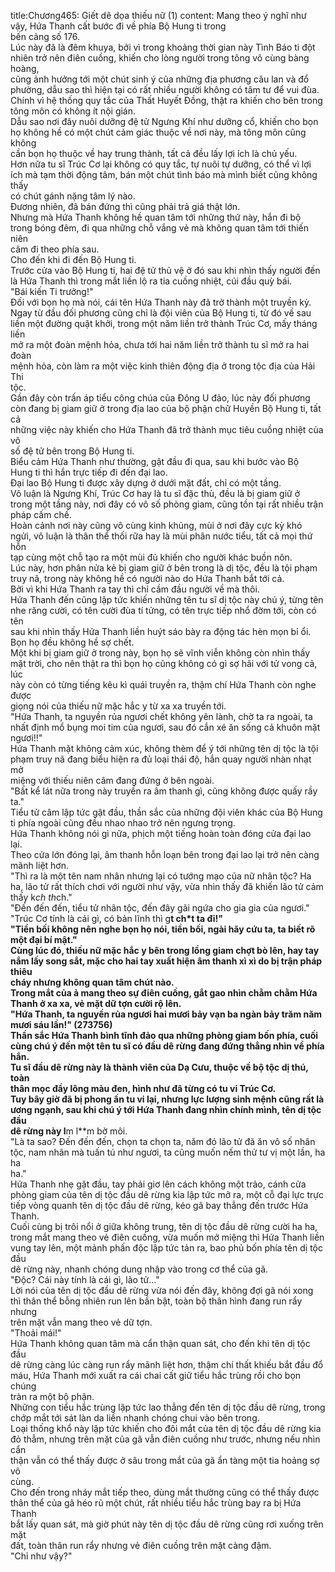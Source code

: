 title:Chương465: Giết dê dọa thiếu nữ (1)
content:
Mang theo ý nghĩ như vậy, Hứa Thanh cất bước đi về phía Bộ Hung ti trong<br>bến cảng số 176.<br>Lúc này đã là đêm khuya, bởi vì trong khoảng thời gian này Tình Báo ti đột<br>nhiên trở nên điên cuồng, khiến cho lòng người trong tông vô cùng bàng hoàng,<br>cũng ảnh hưởng tới một chút sinh ý của những địa phương câu lan và đổ<br>phường, dẫu sao thì hiện tại có rất nhiều người không có tâm tư để vui đùa.<br>Chính vì hệ thống quy tắc của Thất Huyết Đồng, thật ra khiến cho bên trong<br>tông môn có không ít nội gián.<br>Dẫu sao nơi đây nuôi dưỡng đệ tử Ngưng Khí như dưỡng cổ, khiến cho bọn<br>họ không hề có một chút cảm giác thuộc về nơi này, mà tông môn cũng không<br>cần bọn họ thuộc về hay trung thành, tất cả đều lấy lợi ích là chủ yếu.<br>Hơn nữa tu sĩ Trúc Cơ lại không có quy tắc, tự nuôi tự dưỡng, có thể vì lợi<br>ích mà tạm thời động tâm, bán một chút tình báo mà mình biết cũng không thấy<br>có chút gánh nặng tâm lý nào.<br>Đương nhiên, đã bán đứng thì cũng phải trả giá thật lớn.<br>Nhưng mà Hứa Thanh không hề quan tâm tới những thứ này, hắn đi bộ<br>trong bóng đêm, đi qua những chỗ vắng vẻ mà không quan tâm tới thiến niên<br>câm đi theo phía sau.<br>Cho đến khi đi đến Bộ Hung ti.<br>Trước cửa vào Bộ Hung ti, hai đệ tử thủ vệ ở đó sau khi nhìn thấy người đến<br>là Hứa Thanh thì trong mắt liền lộ ra tia cuồng nhiệt, cúi đầu quỳ bái.<br>"Bái kiến Ti trưởng!"<br>Đối với bọn họ mà nói, cái tên Hứa Thanh này đã trở thành một truyền kỳ.<br>Ngay từ đầu đối phương cũng chỉ là đội viên của Bộ Hung ti, từ đó về sau<br>liền một đường quật khởi, trong một năm liền trở thành Trúc Cơ, mấy tháng liền<br>mở ra một đoàn mệnh hỏa, chưa tới hai năm liền trở thành tu sĩ mở ra hai đoàn<br>mệnh hỏa, còn làm ra một việc kinh thiên động địa ở trong tộc địa của Hải Thi<br>tộc.<br>Gần đây còn trấn áp tiểu công chúa của Đông U đảo, lúc này đối phương<br>còn đang bị giam giữ ở trong địa lao của bộ phận chữ Huyền Bộ Hung ti, tất cả<br>những việc này khiến cho Hứa Thanh đã trở thành mục tiêu cuồng nhiệt của vô<br>số đệ tử bên trong Bộ Hung ti.<br>Biểu cảm Hứa Thanh như thường, gật đầu đi qua, sau khi bước vào Bộ<br>Hung ti thì hắn trực tiếp đi đến đại lao.<br>Đại lao Bộ Hung ti được xây dựng ở dưới mặt đất, chỉ có một tầng.<br>Vô luận là Ngưng Khí, Trúc Cơ hay là tu sĩ đặc thù, đều là bị giam giữ ở<br>trong một tầng này, nơi đây có vô số phòng giam, cũng tồn tại rất nhiều trận<br>pháp cấm chế.<br>Hoàn cảnh nơi này cũng vô cùng kinh khủng, mùi ở nơi đây cực kỳ khó<br>ngửi, vô luận là thân thể thối rữa hay là mùi phân nước tiểu, tất cả mọi thứ hỗn<br>tạp cùng một chỗ tạo ra một mùi đủ khiến cho người khác buồn nôn.<br>Lúc này, hơn phân nửa kẻ bị giam giữ ở bên trong là dị tộc, đều là tội phạm<br>truy nã, trong này không hề có người nào do Hứa Thanh bắt tới cả.<br>Bởi vì khi Hứa Thanh ra tay thì chỉ cầm đầu người về mà thôi.<br>Hứa Thanh đến cũng lập tức khiến những tên tu sĩ dị tộc này chú ý, từng tên<br>nhe răng cười, có tên cười đùa tí tửng, có tên trực tiếp nhổ đờm tới, còn có tên<br>sau khi nhìn thấy Hứa Thanh liền huýt sáo bày ra động tác hèn mọn bỉ ổi.<br>Bọn họ đều không hề sợ chết.<br>Một khi bị giam giữ ở trong này, bọn họ sẽ vĩnh viễn không còn nhìn thấy<br>mặt trời, cho nên thật ra thì bọn họ cũng không có gì sợ hãi với tử vong cả, lúc<br>này còn có từng tiếng kêu kì quái truyền ra, thậm chí Hứa Thanh còn nghe được<br>giọng nói của thiếu nữ mặc hắc y từ xa xa truyền tới.<br>"Hứa Thanh, ta nguyền rủa ngươi chết không yên lành, chờ ta ra ngoài, ta<br>nhất định mổ bụng moi tim của ngươi, sau đó cắn xé ăn sống cả khuôn mặt<br>ngươi!!"<br>Hứa Thanh mặt không cảm xúc, không thèm để ý tới những tên dị tộc là tội<br>phạm truy nã đang biểu hiện ra đủ loại thái độ, hắn quay người nhàn nhạt mở<br>miệng với thiếu niên câm đang đứng ở bên ngoài.<br>"Bất kể lát nữa trong này truyền ra âm thanh gì, cũng không được quấy rầy<br>ta."<br>Tiểu tử câm lập tức gật đầu, thần sắc của những đội viên khác của Bộ Hung<br>ti phía ngoài cũng đều nhao nhao trở nên ngưng trọng.<br>Hứa Thanh không nói gì nữa, phịch một tiếng hoàn toàn đóng cửa đại lao<br>lại.<br>Theo cửa lớn đóng lại, âm thanh hỗn loạn bên trong đại lao lại trở nên càng<br>mãnh liệt hơn.<br>"Thì ra là một tên nam nhân nhưng lại có tướng mạo của nữ nhân tộc? Ha<br>ha, lão tử rất thích chơi với người như vậy, vừa nhìn thấy đã khiến lão tử cảm<br>thấy k*ch th*ch."<br>"Đến đến đến, tiểu tử nhân tộc, đến đây gãi ngứa cho gia gia của ngươi."<br>"Trúc Cơ tính là cái gì, có bản lĩnh thì g**t ch*t ta đi!"<br>"Tiền bối không nên nghe bọn họ nói, tiền bối, ngài hãy cứu ta, ta biết rõ<br>một đại bí mật."<br>Cùng lúc đó, thiếu nữ mặc hắc y bên trong lồng giam chợt bò lên, hay tay<br>nắm lấy song sắt, mặc cho hai tay xuất hiện âm thanh xì xì do bị trận pháp thiêu<br>cháy nhưng không quan tâm chút nào.<br>Trong mắt của ả mang theo sự điên cuồng, gắt gao nhìn chằm chằm Hứa<br>Thanh ở xa xa, vẻ mặt dữ tợn cười rộ lên.<br>"Hứa Thanh, ta nguyền rủa ngươi hai mươi bảy vạn ba ngàn bảy trăm năm<br>mươi sáu lần!" (273756)<br>Thần sắc Hứa Thanh bình tĩnh đảo qua những phòng giam bốn phía, cuối<br>cùng chú ý đến một tên tu sĩ có đầu dê rừng đang đứng thẳng nhìn về phía hắn.<br>Tu sĩ đầu dê rừng này là thành viên của Dạ Cưu, thuộc về bộ tộc dị thú, toàn<br>thân mọc đầy lông màu đen, hình như đã từng có tu vi Trúc Cơ.<br>Tuy bây giờ đã bị phong ấn tu vi lại, nhưng lực lượng sinh mệnh cũng rất là<br>ương ngạnh, sau khi chú ý tới Hứa Thanh đang nhìn chính mình, tên dị tộc đầu<br>dê rừng này l**m l**m bờ môi.<br>"Là ta sao? Đến đến đến, chọn ta chọn ta, năm đó lão tử đã ăn vô số nhân<br>tộc, nam nhân mà tuấn tú như ngươi, ta cũng muốn nếm thử tư vị một lần, ha ha<br>ha."<br>Hứa Thanh nhẹ gật đầu, tay phải giơ lên cách không một trảo, cánh cửa<br>phòng giam của tên dị tộc đầu dê rừng kia lập tức mở ra, một cỗ đại lực trực<br>tiếp vòng quanh tên dị tộc đầu dê rừng, kéo gã bay thẳng đến trước Hứa Thanh.<br>Cuối cùng bị trôi nổi ở giữa không trung, tên dị tộc đầu dê rừng cười ha ha,<br>trong mắt mang theo vẻ điên cuồng, vừa muốn mở miệng thì Hứa Thanh liền<br>vung tay lên, một mảnh phấn độc lập tức tản ra, bao phủ bốn phía tên dị tộc đầu<br>dê rừng này, nhanh chóng dung nhập vào trong cơ thể của gã.<br>"Độc? Cái này tính là cái gì, lão tử..."<br>Lời nói của tên dị tộc đầu dê rừng vừa nói đến đây, không đợi gã nói xong<br>thì thân thể bỗng nhiên run lên bần bật, toàn bộ thân hình đang run rẩy nhưng<br>trên mặt vẫn mang theo vẻ dữ tợn.<br>"Thoải mái!"<br>Hứa Thanh không quan tâm mà cẩn thận quan sát, cho đến khi tên dị tộc đầu<br>dê rừng càng lúc càng run rẩy mãnh liệt hơn, thậm chí thất khiếu bắt đầu đổ<br>máu, Hứa Thanh mới xuất ra cái chai cất giữ tiểu hắc trùng rồi cho bọn chúng<br>tràn ra một bộ phận.<br>Những con tiểu hắc trùng lập tức lao thẳng đến tên dị tộc đầu dê rừng, trong<br>chớp mắt tới sát làn da liền nhanh chóng chui vào bên trong.<br>Loại thống khổ này lập tức khiến cho đôi mắt của tên dị tộc đầu dê rừng kia<br>đỏ thẫm, nhưng trên mặt của gã vẫn điên cuồng như trước, nhưng nếu nhìn cẩn<br>thận vẫn có thể thấy được ở sâu trong mắt của gã ẩn tàng một tia hoảng sợ vô<br>cùng.<br>Cho đến trong nháy mắt tiếp theo, dùng mắt thường cũng có thể thấy được<br>thân thể của gã héo rũ một chút, rất nhiều tiểu hắc trùng bay ra bị Hứa Thanh<br>bắt lấy quan sát, mà giờ phút này tên dị tộc đầu dê rừng cũng rơi xuống trên mặt<br>đất, toàn thân run rẩy nhưng vẻ điên cuồng trên mặt càng đậm.<br>"Chỉ như vậy?"
